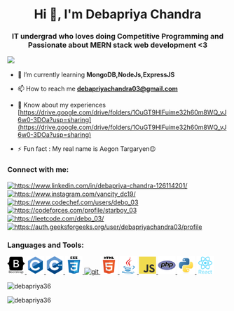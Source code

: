 <h1 align="center">Hi 👋, I'm Debapriya Chandra</h1>

<h3 align="center">IT undergrad who loves doing Competitive Programming and Passionate about MERN stack web development <3 </h3>

![](https://komarev.com/ghpvc/?username=debapriya36&color=ff69b4)

- 🌱 I’m currently learning **MongoDB,NodeJs,ExpressJS**

- 📫 How to reach me **debapriyachandra03@gmail.com**

- 📄 Know about my experiences [https://drive.google.com/drive/folders/1OuGT9HIFuime32h60m8WQ_vJ6w0-3DOa?usp=sharing](https://drive.google.com/drive/folders/1OuGT9HIFuime32h60m8WQ_vJ6w0-3DOa?usp=sharing)

- ⚡ Fun fact : My real name is Aegon Targaryen😉

<h3 align="left">Connect with me:</h3>
<p align="left">
<a href="https://linkedin.com/in/debapriya-chandra-126114201/" target="blank"><img align="center" src="https://raw.githubusercontent.com/rahuldkjain/github-profile-readme-generator/master/src/images/icons/Social/linked-in-alt.svg" alt="https://www.linkedin.com/in/debapriya-chandra-126114201/" height="30" width="40" /></a>
<a href="https://instagram.com/https://www.instagram.com/vancity_dc19/" target="blank"><img align="center" src="https://raw.githubusercontent.com/rahuldkjain/github-profile-readme-generator/master/src/images/icons/Social/instagram.svg" alt="https://www.instagram.com/vancity_dc19/" height="30" width="40" /></a>
<a href="https://www.codechef.com/users/https://www.codechef.com/users/debo_03" target="blank"><img align="center" src="https://cdn.jsdelivr.net/npm/simple-icons@3.1.0/icons/codechef.svg" alt="https://www.codechef.com/users/debo_03" height="30" width="40" /></a>
<a href="https://codeforces.com/profile/https://codeforces.com/profile/starboy_03" target="blank"><img align="center" src="https://raw.githubusercontent.com/rahuldkjain/github-profile-readme-generator/master/src/images/icons/Social/codeforces.svg" alt="https://codeforces.com/profile/starboy_03" height="30" width="40" /></a>
<a href="https://www.leetcode.com/https://leetcode.com/debo_03/" target="blank"><img align="center" src="https://raw.githubusercontent.com/rahuldkjain/github-profile-readme-generator/master/src/images/icons/Social/leet-code.svg" alt="https://leetcode.com/debo_03/" height="30" width="40" /></a>
<a href="https://auth.geeksforgeeks.org/user/https://auth.geeksforgeeks.org/user/debapriyachandra03/profile" target="blank"><img align="center" src="https://raw.githubusercontent.com/rahuldkjain/github-profile-readme-generator/master/src/images/icons/Social/geeks-for-geeks.svg" alt="https://auth.geeksforgeeks.org/user/debapriyachandra03/profile" height="30" width="40" /></a>
</p>

<h3 align="left">Languages and Tools:</h3>
<p align="left"> <a href="https://getbootstrap.com" target="_blank" rel="noreferrer"> <img src="https://raw.githubusercontent.com/devicons/devicon/master/icons/bootstrap/bootstrap-plain-wordmark.svg" alt="bootstrap" width="40" height="40"/> </a> <a href="https://www.cprogramming.com/" target="_blank" rel="noreferrer"> <img src="https://raw.githubusercontent.com/devicons/devicon/master/icons/c/c-original.svg" alt="c" width="40" height="40"/> </a> <a href="https://www.w3schools.com/cpp/" target="_blank" rel="noreferrer"> <img src="https://raw.githubusercontent.com/devicons/devicon/master/icons/cplusplus/cplusplus-original.svg" alt="cplusplus" width="40" height="40"/> </a> <a href="https://www.w3schools.com/css/" target="_blank" rel="noreferrer"> <img src="https://raw.githubusercontent.com/devicons/devicon/master/icons/css3/css3-original-wordmark.svg" alt="css3" width="40" height="40"/> </a> <a href="https://git-scm.com/" target="_blank" rel="noreferrer"> <img src="https://www.vectorlogo.zone/logos/git-scm/git-scm-icon.svg" alt="git" width="40" height="40"/> </a> <a href="https://www.w3.org/html/" target="_blank" rel="noreferrer"> <img src="https://raw.githubusercontent.com/devicons/devicon/master/icons/html5/html5-original-wordmark.svg" alt="html5" width="40" height="40"/> </a> <a href="https://www.java.com" target="_blank" rel="noreferrer"> <img src="https://raw.githubusercontent.com/devicons/devicon/master/icons/java/java-original.svg" alt="java" width="40" height="40"/> </a> <a href="https://developer.mozilla.org/en-US/docs/Web/JavaScript" target="_blank" rel="noreferrer"> <img src="https://raw.githubusercontent.com/devicons/devicon/master/icons/javascript/javascript-original.svg" alt="javascript" width="40" height="40"/> </a> <a href="https://www.php.net" target="_blank" rel="noreferrer"> <img src="https://raw.githubusercontent.com/devicons/devicon/master/icons/php/php-original.svg" alt="php" width="40" height="40"/> </a> <a href="https://www.python.org" target="_blank" rel="noreferrer"> <img src="https://raw.githubusercontent.com/devicons/devicon/master/icons/python/python-original.svg" alt="python" width="40" height="40"/> </a> <a href="https://reactjs.org/" target="_blank" rel="noreferrer"> <img src="https://raw.githubusercontent.com/devicons/devicon/master/icons/react/react-original-wordmark.svg" alt="react" width="40" height="40"/> </a>


<p><img align="center" src="https://github-readme-stats.vercel.app/api/top-langs?username=debapriya36&show_icons=true&locale=en&layout=compact" alt="debapriya36" /></p>

<p><img align="center" src="https://github-readme-streak-stats.herokuapp.com/?user=debapriya36&" alt="debapriya36" /></p>
